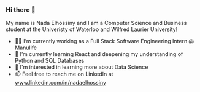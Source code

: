 ### Hi there 👋

My name is Nada Elhossiny and I am a Computer Science and Business student at the Univeristy of Waterloo and Wilfred Laurier University!
- 👩‍💻 I’m currently working as a Full Stack Software Engineering Intern @ Manulife
- 🌱 I’m currently learning React and deepening my understanding of Python and SQL Databases
- 🤔 I'm interested in learning more about Data Science 
- 📫 Feel free to reach me on LinkedIn at www.linkedin.com/in/nadaelhossiny


<!--
**Nada-Elhossiny/Nada-Elhossiny** is a ✨ _special_ ✨ repository because its `README.md` (this file) appears on your GitHub profile.

Here are some ideas to get you started:

- 🔭 I’m currently working on ...
- 🌱 I’m currently learning ...
- 👯 I’m looking to collaborate on ...
- 🤔 I’m looking for help with ...
- 💬 Ask me about ...
- 📫 How to reach me: ...
- 😄 Pronouns: ...
- ⚡ Fun fact: ...
-->
